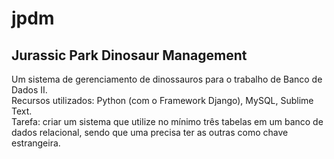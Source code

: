 # jpdm
## Jurassic Park Dinosaur Management  

Um sistema de gerenciamento de dinossauros para o trabalho de Banco de Dados II.  
Recursos utilizados: Python (com o Framework Django), MySQL, Sublime Text.  
Tarefa: criar um sistema que utilize no mínimo três tabelas em um banco de dados relacional, sendo que uma precisa ter as outras como chave estrangeira.  

